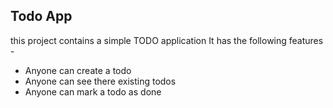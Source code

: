 ## Todo App

this project contains a simple TODO application
It has the following features -

- Anyone can create a todo
- Anyone can see there existing todos
- Anyone can mark a todo as done

